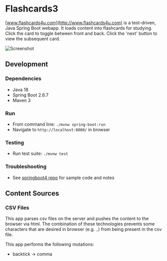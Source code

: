 # Flashcards3
[www.flashcards4u.com](http://www.flashcards4u.com) is a test-driven, Java Spring Boot webapp. 
It loads content into flashcards for studying. Click the card to toggle between front and back.
Click the 'next' button to view the subsequent card.

![Screenshot](https://res.cloudinary.com/dckkkjkuz/image/upload/v1658001860/portfolio/flashcards4u-screenshot.png)

## Development

### Dependencies
* Java 18
* Spring Boot 2.6.7
* Maven 3

### Run
* From command line: `./mvnw spring-boot:run`
* Navigate to `http://localhost:8080/` in browser

### Testing
* Run test suite: `./mvnw test`

### Troubleshooting
* See [springboot4 repo](https://github.com/chrisbrickey/springboot4) for sample code and notes

## Content Sources

### CSV Files
This app parses csv files on the server and pushes the content to the browser via html. The combination of these
technologies prevents some characters that are desired in browser (e.g. `,`) from being present in the csv file.

This app performs the following mutations:
* backtick -> comma